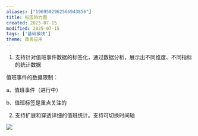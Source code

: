 ```yaml
---
aliases: ["1969502962566943856"]
title: 标签热力图
created: 2025-07-15
modified: 2025-07-15
tags: ['基础模块']
theme: 政务应用
---
```


1.  支持针对值班事件数据的标签化，通过数据分析，展示出不同维度、不同指标的统计数据

值班事件的数据限制：

a、值班事件（进行中）

b、值班标签是重点关注的

2.  支持扩展和穿透详细的值班统计。支持可切换时间轴

![](https://myhelpdoc.oss-cn-heyuan.aliyuncs.com/mdimages/decaa8e8ae63f85b56a368835b14031e.jpg)